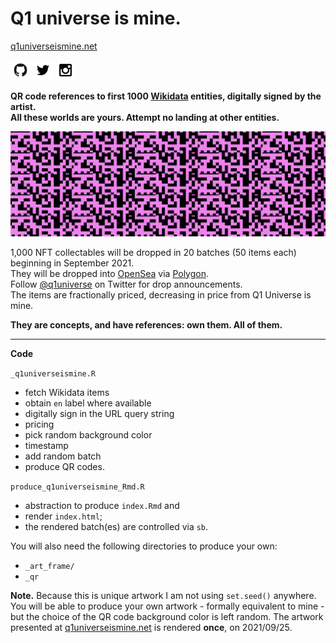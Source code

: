 # Q1 universe is mine.
[q1universeismine.net](https://www.q1universeismine.net/)

[![](_img/github.png)](https://github.com/GoranMilovanovic/q1universeismine)
[![](_img/twitter.png)](https://twitter.com/q1universe)
[![](_img/instagram.png)](https://www.instagram.com/q1universeismine)

**QR code references to first 1000 [Wikidata](https://www.wikidata.org/wiki/Wikidata:Main_Page) entities,
digitally signed by the artist.**<br> 
**All these worlds are yours. Attempt no landing at other entities.**

![](_img/twitter_header.png)

1,000 NFT collectables will be dropped in 20 batches (50 items each) beginning in September 2021.<br>
They will be dropped into [OpenSea](https://opensea.io/) via [Polygon](https://polygon.technology/).<br>
Follow [@q1universe](https://twitter.com/q1universe) on Twitter for drop announcements.<br>
The items are fractionally priced, decreasing in price from Q1 Universe is mine.

**They are concepts, and have references: own them. All of them.**

--- 

**Code**

`_q1universeismine.R`
- fetch Wikidata items
- obtain `en` label where available
- digitally sign in the URL query string
- pricing
- pick random background color
- timestamp
- add random batch
- produce QR codes.

`produce_q1universeismine_Rmd.R`
- abstraction to produce `index.Rmd` and
- render `index.html`;
- the rendered batch(es) are controlled via `sb`.

You will also need the following directories to produce your own:
- `_art_frame/`
- `_qr`

**Note.** Because this is unique artwork I am not using `set.seed()` anywhere. You will be able to produce your own artwork - formally equivalent to mine - but the choice of the QR code background color is left random. The artwork presented at [q1universeismine.net](https://www.q1universeismine.net/) is rendered **once**, on 2021/09/25.
